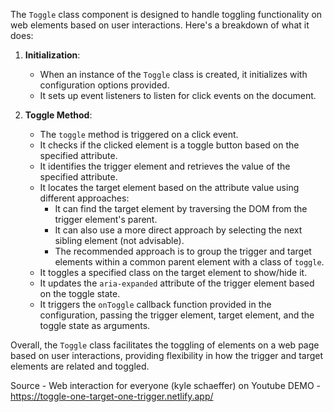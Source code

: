 The `Toggle` class component is designed to handle toggling functionality on web elements based on user interactions. Here's a breakdown of what it does:

1. **Initialization**:

   - When an instance of the `Toggle` class is created, it initializes with configuration options provided.
   - It sets up event listeners to listen for click events on the document.

2. **Toggle Method**:
   - The `toggle` method is triggered on a click event.
   - It checks if the clicked element is a toggle button based on the specified attribute.
   - It identifies the trigger element and retrieves the value of the specified attribute.
   - It locates the target element based on the attribute value using different approaches:
     - It can find the target element by traversing the DOM from the trigger element's parent.
     - It can also use a more direct approach by selecting the next sibling element (not advisable).
     - The recommended approach is to group the trigger and target elements within a common parent element with a class of `toggle`.
   - It toggles a specified class on the target element to show/hide it.
   - It updates the `aria-expanded` attribute of the trigger element based on the toggle state.
   - It triggers the `onToggle` callback function provided in the configuration, passing the trigger element, target element, and the toggle state as arguments.

Overall, the `Toggle` class facilitates the toggling of elements on a web page based on user interactions, providing flexibility in how the trigger and target elements are related and toggled.


Source - Web interaction for everyone (kyle schaeffer) on Youtube
DEMO - https://toggle-one-target-one-trigger.netlify.app/
